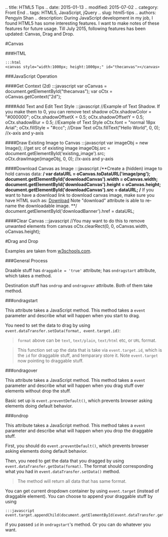 .. title: HTML5 Tips
.. date: 2015-01-13
.. modified: 2015-07-02
.. category: Front End
.. tags: HTML5, JavaScript, jQuery
.. slug: html5-tips
.. authors: Pengyin Shan
.. description: During JavaScript development in my job, I found HTML5 has some interesting features. I want to make notes of these features for future usage. Till July 2015, following features has been updated: Canvas, Drag and Drop.

#Canvas

###HTML

    :::html
    <canvas style="width:1000px; height:1000px;" id="thecanvas"></canvas>

###JavaScript Operation

####Get Context (2d)
    :::javascript
    var oCanvas = document.getElementById("thecanvas");
    var oCtx = oCanvas.getContext("2d");

####Add Text and Edit Text Style
    :::javascript
    //Example of Text Shadow. If you make them to 0, you can remove text shadow
    oCtx.shadowColor = "#000000";
    oCtx.shadowOffsetX = 0.5;
    oCtx.shadowOffsetY = 0.5;
    oCtx.shadowBlur = 0.5;
    //Example of Text Style
    oCtx.font = "normal 18px Arial";
    oCtx.fillStyle = "#ccc";
    //Draw Text
    oCtx.fillText("Hello World", 0, 0); //x-axis and y-axis

####Draw Existing Image to Canvas
    :::javascript
    var imageObj = new Image();
    //get src of existing image
    imageObj.src = document.getElementById('existing_image').src;
    oCtx.drawImage(imageObj, 0, 0); //x-axis and y-axis

####Download Canvas as Image
    :::javascript
    /**Create a (hidden) image to hold canvas data:
    <img hidden src="" id="downloadCanvas" />
    **/
    var dataURL = oCanvas.toDataURL('image/png');
    document.getElementById('downloadCanvas').width = oCanvas.width;
    document.getElementById('downloadCanvas').height = oCanvas.height;
    document.getElementById('downloadCanvas').src = dataURL;
    /**
    If you want to have a download link to download canvas image, make sure you have HTML such as:
    <a id="downloadBanner" href="#" class="button" download="banner_result.png">Download</a>
    Note "download" attribute is able to re-name the downloadable image.
    **/
    document.getElementById('downloadBanner').href = dataURL;

####Clear Canvas
    :::javascript
    //You may want to do this to remove unwanted elements from canvas
    oCtx.clearRect(0, 0, oCanvas.width, oCanvas.height);

#Drag and Drop

Examples are taken from <a href="www.w3schools.com/html/html5_draganddrop.asp">w3schools.com</a>.

###General Process

Draable stuff has `draggable = 'true'` attribute; has `ondragstart` attribute, which takes a method.

Destination stuff has `ondrop` and `ondragover` attribute. Both of them take method.

###ondragstart

This attribute takes a JavaScript method. This method takes a `event` parameter and describe what will happen when you start to drag.

You need to set the data to drag by using `event.dataTransfer.setData(format, event.target.id)`:

>`format` above can be `text`, `text/plain`, `text/html` etc, or `URL` format.

>This function set up the data that is take via `event.target.id`, which is the `id` for draggable stuff, and temparary store it. Note `event.target` now pointing to draggable stuff.

###ondragover

This attribute takes a JavaScript method. This method takes a `event` parameter and describe what will happen when you drag stuff over elements without drop the stuff.

Basic set up is `event.preventDefault()`, which prevents browser asking elements doing default behavior.

###ondrop

This attribute takes a JavaScript method. This method takes a `event` parameter and describe what will happen when you drop the draggable stuff.

First, you should do `event.preventDefault()`, which prevents browser asking elements doing default behavior.

Then, you need to get the data that you dragged by using `event.dataTransfer.getData(format)`. The format should corresponding what you had in `event.dataTransfer.setData()` method.

>The method will return all data that has same format.

You can get current dropdown container by using `event.target` (instead of draggable element). You can choose to append your draggable stuff by using

	:::javascript
	event.target.appendChild(document.getElementById(event.dataTransfer.getData(format))

if you passed `id` in `ondragstart`'s method. Or you can do whatever you want.